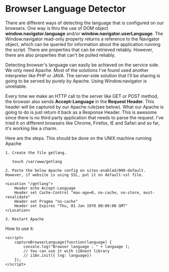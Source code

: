 Browser Language Detector
=========================

There are different ways of detecting the language that is configured on our browsers. One way is thru the use of DOM object **window.navigator.language** and/or **window.navigator.userLanguage**. The Window.navigator read-only property returns a reference to the Navigator object, which can be queried for information about the application running the script. There are properties that can be retrieved reliably. However, there are also properties that can't be pulled reliably.

Detecting browser's language can easily be achieved on the service side. We only need Apache. Most of the solutions I've found used another interpreter like PHP or JAVA. The server-side solution that I'll be sharing is going to be served by purely by Apache. Using Window.navigator is unreliable.

Every time we make an HTTP call to the server like GET or POST method, the browser also sends **Accept-Language** in the **Request Header**. This header will be captured by our Apache rule(see below). What our Apache is going to do is just return it back as a Response Header. This is awesome since there is no third party application that needs to parse the request. I've tried it on different browsers like Chrome, Firefox, IE and Safari and so far, it's working like a charm.

Here are the steps. This should be done on the UNIX machine running Apache

```
1. Create the file getlang.

   touch /var/www/getlang

2. Paste the below Apache config on sites-enabled/000-default. However, if website is using SSL, put it on default-ssl file.

<Location "/getlang">
    Header echo Accept-Language
    Header set Cache-Control "max-age=0, no-cache, no-store, must-revalidate"
    Header set Pragma "no-cache"
    Header set Expires "Thu, 01 Jan 1970 00:00:00 GMT"
</Location>

3. Restart Apache

```

How to use it:
```
<script>
    captureBrowserLanguage(function(language) {
        console.log("Browser language : " + language );
        // You can use it with i18next library
        // i18n.init({ lng: language})
    });
</script>
```